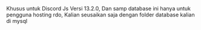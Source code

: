 Khusus untuk Discord Js Versi 13.2.0, Dan samp database ini hanya untuk pengguna hosting rdo, Kalian seusaikan saja dengan folder database kalian di mysql

